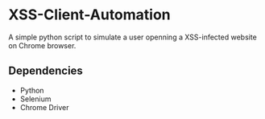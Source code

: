 # XSS-Client-Automation

A simple python script to simulate a user openning a XSS-infected website on Chrome browser.

## Dependencies

 - Python
 - Selenium
 - Chrome Driver
 
 

